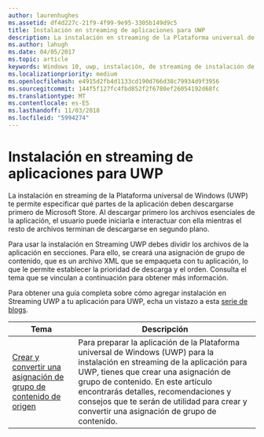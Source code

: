 ```yaml
---
author: laurenhughes
ms.assetid: df4d227c-21f9-4f99-9e95-3305b149d9c5
title: Instalación en streaming de aplicaciones para UWP
description: La instalación en streaming de la Plataforma universal de Windows (UWP) te permite especificar qué partes de la aplicación deben descargarse primero de Microsoft Store. Al descargar primero los archivos esenciales de la aplicación, el usuario puede iniciarla e interactuar con ella mientras el resto de archivos terminan de descargarse en segundo plano.
ms.author: lahugh
ms.date: 04/05/2017
ms.topic: article
keywords: Windows 10, uwp, instalación, de streaming de instalación de aplicaciones de uwp de streaming
ms.localizationpriority: medium
ms.openlocfilehash: e4915d2fb4d1133cd190d766d38c79934d9f3956
ms.sourcegitcommit: 144f5f127fc4fbd852f2f6780ef26054192d68fc
ms.translationtype: MT
ms.contentlocale: es-ES
ms.lasthandoff: 11/03/2018
ms.locfileid: "5994274"
---
```

# <a name="uwp-app-streaming-install"></a>Instalación en streaming de aplicaciones para UWP
La instalación en streaming de la Plataforma universal de Windows (UWP) te permite especificar qué partes de la aplicación deben descargarse primero de Microsoft Store. Al descargar primero los archivos esenciales de la aplicación, el usuario puede iniciarla e interactuar con ella mientras el resto de archivos terminan de descargarse en segundo plano. 

Para usar la instalación en Streaming UWP debes dividir los archivos de la aplicación en secciones. Para ello, se creará una asignación de grupo de contenido, que es un archivo XML que se empaqueta con tu aplicación, lo que le permite establecer la prioridad de descarga y el orden. Consulta el tema que se vinculan a continuación para obtener más información.

Para obtener una guía completa sobre cómo agregar instalación en Streaming UWP a tu aplicación para UWP, echa un vistazo a esta [serie de blogs](https://blogs.msdn.microsoft.com/appinstaller/2017/03/15/uwp-streaming-app-installation/).

| Tema | Descripción | 
|-------|-------------|
| [Crear y convertir una asignación de grupo de contenido de origen](create-cgm.md) | Para preparar la aplicación de la Plataforma universal de Windows (UWP) para la instalación en streaming de la aplicación para UWP, tienes que crear una asignación de grupo de contenido. En este artículo encontrarás detalles, recomendaciones y consejos que te serán de utilidad para crear y convertir una asignación de grupo de contenido. |